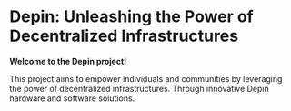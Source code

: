 # Depin: Unleashing the Power of Decentralized Infrastructures

**Welcome to the Depin project!**

This project aims to empower individuals and communities by leveraging the power of decentralized infrastructures. Through innovative Depin hardware and software solutions.
